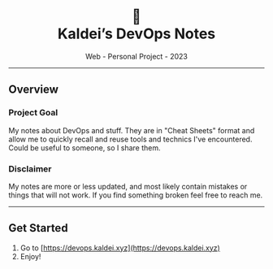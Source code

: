 <h1 align="center">📜</br>Kaldei’s DevOps Notes</h1>
<p align="center">
  Web - Personal Project - 2023
</p>


---
## Overview
### Project Goal
My notes about DevOps and stuff. They are in "Cheat Sheets" format and allow me to quickly recall and reuse tools and technics I've encountered. Could be useful to someone, so I share them.

### Disclaimer
My notes are more or less updated, and most likely contain mistakes or things that will not work. If you find something broken feel free to reach me.

---
## Get Started
1. Go to [https://devops.kaldei.xyz](https://devops.kaldei.xyz)
2. Enjoy!

